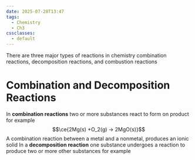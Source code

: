 ```yaml
---
date: 2025-07-28T13:47
tags:
  - Chemistry
  - Ch3
cssclasses:
  - default
---
```

There are three major types of reactions in chemistry combination reactions, decomposition reactions, and combustion reactions

# Combination and Decomposition Reactions
In **combination reactions** two or more substances react to form on product for example$$\ce{2Mg(s) +O_2(g) -> 2MgO(s)}$$
A combination reaction between a metal and a nonmetal, produces an ionic solid
In a **decomposition reaction** one substance undergoes a reaction to produce two or more other substances for example 
